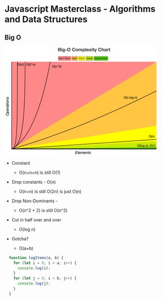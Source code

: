 # Javascript Masterclass - Algorithms and Data Structures

## Big O
  ![O(n) Chart](./big_o_complexity_chart.png)
- Constant
    - O(n+n+n) is still O(1)
- Drop constants - O(n)
    - O(n+n) is still O(2n) is just O(n)
- Drop Non-Dominants - 
    - O(n^2 + 2) is still O(n^2)
- Cut in half over and over
    - O(log n)

- Gotcha?
    - O(a+b)
```js
  function logItems(a, b) {
    for (let i = 0; i < a; i++) {
      console.log(i);
    }
    for (let j = 0; i < b; j++) {
      console.log(j);
    }
  }
```

